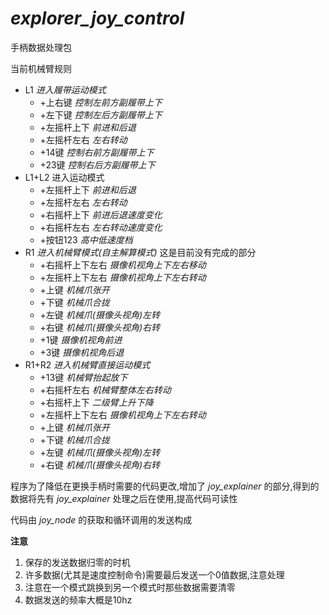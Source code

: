 # _explorer_joy_control_

手柄数据处理包

当前机械臂规则

- L1 *进入履带运动模式*
  - +上右键 *控制左前方副履带上下*
  - +左下键 *控制左后方副履带上下*
  - +左摇杆上下 *前进和后退*
  - +左摇杆左右 *左右转动*
  - +14键 *控制右前方副履带上下*
  - +23键 *控制右后方副履带上下*
- L1+L2 进入运动模式
  - +左摇杆上下 *前进和后退*
  - +左摇杆左右 *左右转动*
  - +右摇杆上下 *前进后退速度变化*
  - +右摇杆左右 *左右转动速度变化*
  - +按钮123 *高中低速度档*
- R1 *进入机械臂模式(自主解算模式)* 这是目前没有完成的部分 
  - +右摇杆上下左右 *摄像机视角上下左右移动*
  - +左摇杆上下左右 *摄像机视角上下左右转动*
  - +上键 *机械爪张开*
  - +下键 *机械爪合拢*
  - +左键 *机械爪(摄像头视角)左转*
  - +右键 *机械爪(摄像头视角)右转*
  - +1键 *摄像机视角前进*
  - +3键 *摄像机视角后退*
- R1+R2 *进入机械臂直接运动模式*
  - +13键 *机械臂抬起放下*
  - +右摇杆左右 *机械臂整体左右转动*
  - +右摇杆上下 *二级臂上升下降*
  - +左摇杆上下左右 *摄像机视角上下左右转动*
  - +上键 *机械爪张开*
  - +下键 *机械爪合拢*
  - +左键 *机械爪(摄像头视角)左转*
  - +右键 *机械爪(摄像头视角)右转*



程序为了降低在更换手柄时需要的代码更改,增加了 _joy_explainer_ 的部分,得到的数据将先有 _joy_explainer_ 处理之后在使用,提高代码可读性

代码由 _joy_node_ 的获取和循环调用的发送构成

**注意**

1. 保存的发送数据归零的时机
2. 许多数据(尤其是速度控制命令)需要最后发送一个0值数据,注意处理
3. 注意在一个模式跳换到另一个模式时那些数据需要清零
4. 数据发送的频率大概是10hz

